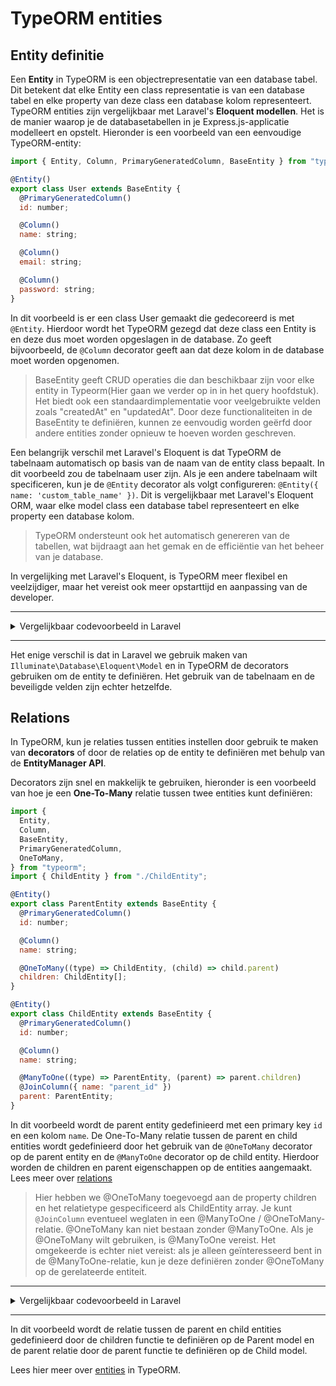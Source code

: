 # TypeORM entities

## Entity definitie

Een **Entity** in TypeORM is een objectrepresentatie van een database tabel. Dit betekent dat elke Entity een class representatie is van een database tabel en elke property van deze class een database kolom representeert.
TypeORM entities zijn vergelijkbaar met Laravel's **Eloquent modellen**. Het is de manier waarop je de databasetabellen in je Express.js-applicatie modelleert en opstelt. Hieronder is een voorbeeld van een eenvoudige TypeORM-entity:

```javascript
import { Entity, Column, PrimaryGeneratedColumn, BaseEntity } from "typeorm";

@Entity()
export class User extends BaseEntity {
  @PrimaryGeneratedColumn()
  id: number;

  @Column()
  name: string;

  @Column()
  email: string;

  @Column()
  password: string;
}
```

In dit voorbeeld is er een class User gemaakt die gedecoreerd is met `@Entity`. Hierdoor wordt het TypeORM gezegd dat deze class een Entity is en deze dus moet worden opgeslagen in de database. Zo geeft bijvoorbeeld, de `@Column` decorator geeft aan dat deze kolom in de database moet worden opgenomen.

> BaseEntity geeft CRUD operaties die dan beschikbaar zijn voor elke entity in Typeorm(Hier gaan we verder op in in het query hoofdstuk). Het biedt ook een standaardimplementatie voor veelgebruikte velden zoals "createdAt" en "updatedAt". Door deze functionaliteiten in de BaseEntity te definiëren, kunnen ze eenvoudig worden geërfd door andere entities zonder opnieuw te hoeven worden geschreven.

Een belangrijk verschil met Laravel's Eloquent is dat TypeORM de tabelnaam automatisch op basis van de naam van de entity class bepaalt. In dit voorbeeld zou de tabelnaam user zijn. Als je een andere tabelnaam wilt specificeren, kun je de `@Entity` decorator als volgt configureren: `@Entity({ name: 'custom_table_name' })`.
Dit is vergelijkbaar met Laravel's Eloquent ORM, waar elke model class een database tabel representeert en elke property een database kolom.

> TypeORM ondersteunt ook het automatisch genereren van de tabellen, wat bijdraagt aan het gemak en de efficiëntie van het beheer van je database.

In vergelijking met Laravel's Eloquent, is TypeORM meer flexibel en veelzijdiger, maar het vereist ook meer opstarttijd en aanpassing van de developer.

<hr />
<details>
  <summary>Vergelijkbaar codevoorbeeld in Laravel</summary>

```php
<?php

namespace App;

use Illuminate\Database\Eloquent\Model;

class User extends Model
{
    protected $table = 'users';
    protected $fillable = ['name', 'email', 'password'];
}
```

</details>
<hr />

Het enige verschil is dat in Laravel we gebruik maken van `Illuminate\Database\Eloquent\Model` en in TypeORM de decorators gebruiken om de entity te definiëren. Het gebruik van de tabelnaam en de beveiligde velden zijn echter hetzelfde.

## Relations

In TypeORM, kun je relaties tussen entities instellen door gebruik te maken van **decorators** of door de relaties op de entity te definiëren met behulp van de **EntityManager API**.

Decorators zijn snel en makkelijk te gebruiken, hieronder is een voorbeeld van hoe je een **One-To-Many** relatie tussen twee entities kunt definiëren:

```javascript
import {
  Entity,
  Column,
  BaseEntity,
  PrimaryGeneratedColumn,
  OneToMany,
} from "typeorm";
import { ChildEntity } from "./ChildEntity";

@Entity()
export class ParentEntity extends BaseEntity {
  @PrimaryGeneratedColumn()
  id: number;

  @Column()
  name: string;

  @OneToMany((type) => ChildEntity, (child) => child.parent)
  children: ChildEntity[];
}

@Entity()
export class ChildEntity extends BaseEntity {
  @PrimaryGeneratedColumn()
  id: number;

  @Column()
  name: string;

  @ManyToOne((type) => ParentEntity, (parent) => parent.children)
  @JoinColumn({ name: "parent_id" })
  parent: ParentEntity;
}
```

In dit voorbeeld wordt de parent entity gedefinieerd met een primary key `id` en een kolom `name`. De One-To-Many relatie tussen de parent en child entities wordt gedefinieerd door het gebruik van de `@OneToMany` decorator op de parent entity en de `@ManyToOne` decorator op de child entity. Hierdoor worden de children en parent eigenschappen op de entities aangemaakt. Lees meer over [relations]

> Hier hebben we @OneToMany toegevoegd aan de property children en het relatietype gespecificeerd als ChildEntity array. Je kunt `@JoinColumn` eventueel weglaten in een @ManyToOne / @OneToMany-relatie. @OneToMany kan niet bestaan zonder @ManyToOne. Als je @OneToMany wilt gebruiken, is @ManyToOne vereist. Het omgekeerde is echter niet vereist: als je alleen geïnteresseerd bent in de @ManyToOne-relatie, kun je deze definiëren zonder @OneToMany op de gerelateerde entiteit.

<hr />
<details>
  <summary>Vergelijkbaar codevoorbeeld in Laravel</summary>

```php
class Parent extends Model
{
    public function children()
    {
        return $this->hasMany(Child::class);
    }
}

class Child extends Model
{
    public function parent()
    {
        return $this->belongsTo(Parent::class);
    }
}
```

</details>
<hr />

In dit voorbeeld wordt de relatie tussen de parent en child entities gedefinieerd door de children functie te definiëren op de Parent model en de parent relatie door de parent functie te definiëren op de Child model.

Lees hier meer over [entities] in TypeORM.

[entities]: https://typeorm.io/entities
[relations]: https://typeorm.io/relations

